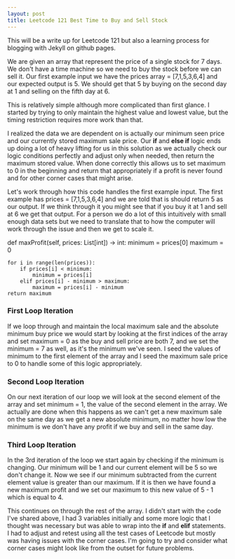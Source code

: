```yaml
---
layout: post
title: Leetcode 121 Best Time to Buy and Sell Stock
---
```

This will be a write up for Leetcode 121 but also a learning process for blogging with Jekyll on github pages. 

We are given an array that represent the price of a single stock for 7 days. We don't have a time machine so we need to buy the stock before we can sell it. Our first example input we have the prices array = [7,1,5,3,6,4] and our expected output is 5. We should get that 5 by buying on the second day at 1 and selling on the fifth day at 6.

<!--more-->

This is relatively simple although more complicated than first glance. I started by trying to only maintain the highest value and lowest value, but the timing restriction requires more work than that. 

I realized the data we are dependent on is actually our minimum seen price and our currently stored maximum sale price. Our **if** and **else if** logic ends up doing a lot of heavy lifting for us in this solution as we actually check our logic conditions perfectly and adjust only when needed, then return the maximum stored value. When done correctly this allows us to set maximum to 0 in the beginning and return that appropriately if a profit is never found and for other corner cases that might arise.

Let's work through how this code handles the first example input. The first example has prices = [7,1,5,3,6,4] and we are told that is should return 5 as our output. If we think through it you might see that if you buy it at 1 and sell at 6 we get that output. For a person we do a lot of this intuitively with small enough data sets but we need to translate that to how the computer will work through the issue and then we get to scale it.


def maxProfit(self, prices: List[int]) -> int:
    minimum = prices[0]
    maximum = 0

    for i in range(len(prices)):
        if prices[i] < minimum:
            minimum = prices[i]
        elif prices[i] - minimum > maximum:
            maximum = prices[i] - minimum
    return maximum

### First Loop Iteration

If we loop through and maintain the local maximum sale and the absolute minimum buy price we would start by looking at the first indices of the array and set maximum = 0 as the buy and sell price are both 7, and we set the minimum = 7 as well, as it's the minimum we've seen. I seed the values of minimum to the first element of the array and I seed the maximum sale price to 0 to handle some of this logic appropriately.

### Second Loop Iteration

On our next iteration of our loop we will look at the second element of the array and set minimum = 1, the value of the second element in the array. We actually are done when this happens as we can't get a new maximum sale on the same day as we get a new absolute minimum, no matter how low the minimum is we don't have any profit if we buy and sell in the same day.

### Third Loop Iteration

In the 3rd iteration of the loop we start again by checking if the minimum is changing. Our minimum will be 1 and our current element will be 5 so we don't change it. Now we see if our minimum subtracted from the current element value is greater than our maximum. If it is then we have found a new maximum profit and we set our maximum to this new value of 5 - 1 which is equal to 4. 

This continues on through the rest of the array. I didn't start with the code I've shared above, I had 3 variables initially and some more logic that I thought was necessary but was able to wrap into the **if** and **elif** statements. I had to adjust and retest using all the test cases of Leetcode but mostly was having issues with the corner cases. I'm going to try and consider what corner cases might look like from the outset for future problems.
